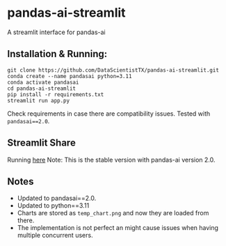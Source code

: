 # pandas-ai-streamlit
A streamlit interface for pandas-ai

## Installation & Running:

```
git clone https://github.com/DataScientistTX/pandas-ai-streamlit.git
conda create --name pandasai python=3.11
conda activate pandasai
cd pandas-ai-streamlit
pip install -r requirements.txt
streamlit run app.py
```

Check requirements in case there are compatibility issues. Tested with `pandasai==2.0`.

## Streamlit Share

Running [here](https://pandas-ai-gui.streamlit.app)
Note: This is the stable version with pandas-ai version 2.0. 

## Notes
- Updated to pandasai==2.0. 
- Updated to python==3.11
- Charts are stored as `temp_chart.png` and now they are loaded from there. 
- The implementation is not perfect an might cause issues when having multiple concurrent users.